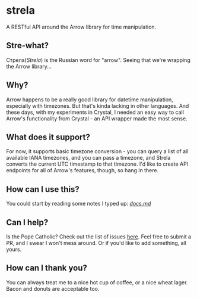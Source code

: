 # strela
A RESTful API around the Arrow library for time manipulation.

## Stre-what?
Cтрела(*Strela*) is the Russian word for "arrow". Seeing that we're wrapping the Arrow library...

## Why?
Arrow happens to be a really good library for datetime manipulation, especially with timezones. But that's kinda lacking
in other languages. And these days, with my experiments in Crystal, I needed an easy way to call Arrow's functionality from Crystal - 
an API wrapper made the most sense.

## What does it support?
For now, it supports basic timezone conversion - you can query a list of all available IANA timezones, and you can pass a timezone,
and Strela converts the current UTC timestamp to that timezone. I'd like to create API endpoints for all of Arrow's features, though,
so hang in there. 

## How can I use this?
You could start by reading some notes I typed up: [*docs.md*](https://github.com/rudimk/strela/blob/master/docs.md)

## Can I help?
Is the Pope Catholic?
Check out the list of issues [here](https://github.com/rudimk/strela/issues). Feel free to submit a PR, and I swear I won't mess around. Or if you'd like to add something, all
yours.

## How can I thank you?
You can always treat me to a nice hot cup of coffee, or a nice wheat lager. Bacon and donuts are acceptable too.
